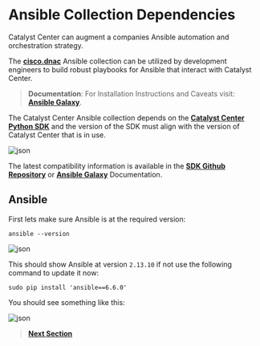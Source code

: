 # Ansible Collection Dependencies

Catalyst Center can augment a companies Ansible automation and orchestration strategy. 

The [**cisco.dnac**](https://docs.ansible.com/ansible/latest/collections/cisco/dnac/index.html) Ansible collection can be utilized by development engineers to build robust playbooks for Ansible that interact with Catalyst Center. 

> **Documentation**: For Installation Instructions and Caveats visit: [**Ansible Galaxy**](https://galaxy.ansible.com/cisco/dnac). 

The Catalyst Center Ansible collection depends on the [**Catalyst Center Python SDK**](https://dnacentersdk.readthedocs.io/en/latest/) and the version of the SDK must align with the version of Catalyst Center that is in use. 

![json](./images/dnacentersdk_compatibility.png?raw=true "Import JSON")

The latest compatibility information is available in the [**SDK Github Repository**](https://github.com/cisco-en-programmability/dnacentersdk) or [**Ansible Galaxy**](https://galaxy.ansible.com/cisco/dnac) Documentation. 

## Ansible

First lets make sure Ansible is at the required version:

```
ansible --version
```

![json](./images/ansible-version.png?raw=true "Import JSON")

This should show Ansible at version `2.13.10` if not use the following command to update it now:

```SHELL
sudo pip install 'ansible==6.6.0'
```

You should see something like this:

![json](./images/install-ansible.png?raw=true "Import JSON")

> [**Next Section**](04-ansible-prep.md)

